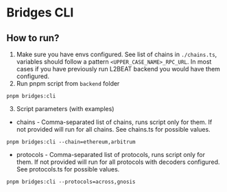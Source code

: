 # Bridges CLI

## How to run?
1. Make sure you have envs configured. See list of chains in `./chains.ts`, variables should follow a pattern `<UPPER_CASE_NAME>_RPC_URL`. In most cases if you have previously run L2BEAT backend you would have them configured.
2. Run pnpm script from `backend` folder
```
pnpm bridges:cli
```
3. Script parameters (with examples)
- chains - Comma-separated list of chains, runs script only for them. If not provided will run for all chains. See chains.ts for possible values.
```
pnpm bridges:cli --chain=ethereum,arbitrum
```
- protocols - Comma-separated list of protocols, runs script only for them. If not provided will run for all protocols with decoders configured. See protocols.ts for possible values.
```
pnpm bridges:cli --protocols=across,gnosis
```

